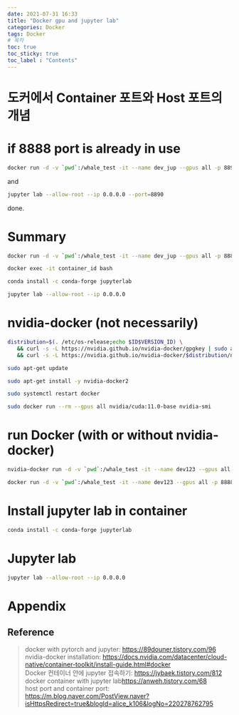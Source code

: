 ```yaml
---
date: 2021-07-31 16:33
title: "Docker gpu and jupyter lab"
categories: Docker
tags: Docker
# 목차
toc: true  
toc_sticky: true 
toc_label : "Contents"
---
```


# 도커에서 Container 포트와 Host 포트의 개념


# if 8888 port is already in use
```sh
docker run -d -v `pwd`:/whale_test -it --name dev_jup --gpus all -p 8890:8890 --restart=always mydocker
```
and  
```sh
jupyter lab --allow-root --ip 0.0.0.0 --port=8890
```

done.  


# Summary
```sh
docker run -d -v `pwd`:/whale_test -it --name dev_jup --gpus all -p 8888:8888 --restart=always mydocker
```
```sh
docker exec -it container_id bash
```
```sh
conda install -c conda-forge jupyterlab
```
```sh
jupyter lab --allow-root --ip 0.0.0.0
```


# nvidia-docker (not necessarily)
```sh
distribution=$(. /etc/os-release;echo $ID$VERSION_ID) \
   && curl -s -L https://nvidia.github.io/nvidia-docker/gpgkey | sudo apt-key add - \
   && curl -s -L https://nvidia.github.io/nvidia-docker/$distribution/nvidia-docker.list | sudo tee /etc/apt/sources.list.d/nvidia-docker.list
```

```sh
sudo apt-get update
```

```sh
sudo apt-get install -y nvidia-docker2
```

```sh
sudo systemctl restart docker
```

```sh
sudo docker run --rm --gpus all nvidia/cuda:11.0-base nvidia-smi
```

# run Docker (with or without nvidia-docker)
```sh
nvidia-docker run -d -v `pwd`:/whale_test -it --name dev123 --gpus all -p 8888:8888 --restart=always mydocker
```

```sh
docker run -d -v `pwd`:/whale_test -it --name dev123 --gpus all -p 8888:8888 --restart=always mydocker
```

# Install jupyter lab in container
```sh
conda install -c conda-forge jupyterlab
```


# Jupyter lab 
```sh
jupyter lab --allow-root --ip 0.0.0.0
```




# Appendix
## Reference
> docker with pytorch and jupyter: <https://89douner.tistory.com/96>  
> nvidia-docker installation: <https://docs.nvidia.com/datacenter/cloud-native/container-toolkit/install-guide.html#docker>  
> Docker 컨테이너 안에 jupyter 접속하기: <https://jybaek.tistory.com/812>  
> docker container with jupyter lab<https://anweh.tistory.com/68>  
> host port and container port: <https://m.blog.naver.com/PostView.naver?isHttpsRedirect=true&blogId=alice_k106&logNo=220278762795>